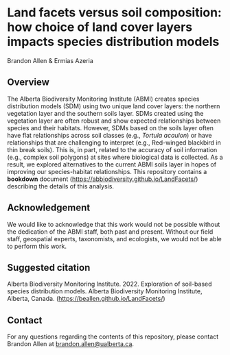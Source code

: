 # Land facets versus soil composition: how choice of land cover layers impacts species distribution models
Brandon Allen & Ermias Azeria

## Overview

The Alberta Biodiversity Monitoring Institute (ABMI) creates species distribution models (SDM) using two unique land cover layers: the northern vegetation layer and the southern soils layer. SDMs created using the vegetation layer are often robust and show expected relationships between species and their habitats. However, SDMs based on the soils layer often have flat relationships across soil classes (e.g., *Tortula acaulon*) or have relationships that are challenging to interpret (e.g., Red-winged blackbird in thin break soils). This is, in part, related to the accuracy of soil information (e.g., complex soil polygons) at sites where biological data is collected. As a result, we explored alternatives to the current ABMI soils layer in hopes of improving our species-habitat relationships. This repository contains a **bookdown** document (https://abbiodiversity.github.io/LandFacets/) describing the details of this analysis.

## Acknowledgement

We would like to acknowledge that this work would not be possible without the dedication of the ABMI staff, both past and present. Without our field staff, geospatial experts, taxonomists, and ecologists, we would not be able to perform this work.

## Suggested citation

Alberta Biodiversity Monitoring Institute. 2022. Exploration of soil-based species distribution models. Alberta Biodiversity Monitoring Institute, Alberta, Canada. (https://beallen.github.io/LandFacets/) 

## Contact

For any questions regarding the contents of this repository, please contact Brandon Allen at brandon.allen@ualberta.ca.
